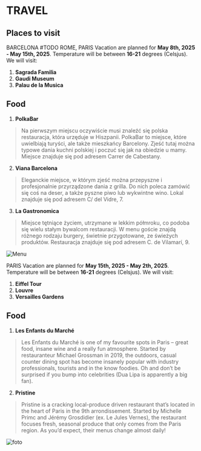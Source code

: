 # TRAVEL
## Places to visit 
BARCELONA #TODO ROME, PARIS
Vacation are planned for **May 8th, 2025 - May 15th, 2025**.
Temperature will be between **16-21** degrees (Celsjus).
We will visit:
1. **Sagrada Familia**
3. **Gaudi Museum**
4. **Palau de la Musica**
## Food
1. **PolkaBar**
>Na pierwszym miejscu oczywiście musi znaleźć się polska restauracja, która urzęduje w Hiszpanii. PolkaBar to miejsce, które uwielbiają turyści, ale także mieszkańcy Barcelony. Zjeść tutaj można typowe dania kuchni polskiej i poczuć się jak na obiedzie u mamy. Miejsce znajduje się pod adresem Carrer de Cabestany.
2. **Viana Barcelona**
>Eleganckie miejsce, w którym zjeść można przepyszne i profesjonalnie przyrządzone dania z grilla. Do nich poleca zamówić się coś na deser, a także pyszne piwo lub wykwintne wino. Lokal znajduje się pod adresem C/ del Vidre, 7.
3. **La Gastronomica**
 >Miejsce tętniące życiem, utrzymane w lekkim półmroku, co podoba się wielu stałym bywalcom restauracji. W menu goście znajdą różnego rodzaju burgery, świetnie przygotowane, ze świeżych produktów. Restauracja znajduje się pod adresem C. de Vilamarí, 9.

![Menu](https://menu.restaurantguru.com/m0/13-Bistrot-and-Tapas-Bar-menu.jpg)

PARIS
Vacation are planned for **May 15th, 2025 - May 2th, 2025**.
Temperature will be between **16-21** degrees (Celsjus).
We will visit:
1. **Eiffel Tour**
3. **Louvre**
4. **Versailles Gardens**
## Food
1. **Les Enfants du Marché**
>Les Enfants du Marché is one of my favourite spots in Paris – great food, insane wine and a really fun atmosphere. Started by restauranteur Michael Grossman in 2019, the outdoors, casual counter dining spot has become insanely popular with industry professionals, tourists and in the know foodies. Oh and don’t be surprised if you bump into celebrities (Dua Lipa is apparently a big fan).
2. **Pristine**
>Pristine is a cracking local-produce driven restaurant that’s located in the heart of Paris in the 9th arrondissement. Started by Michelle Primc and Jérémy Grosdidier (ex. Le Jules Vernes), the restaurant focuses fresh, seasonal produce that only comes from the Paris region. As you’d expect, their menus change almost daily!

![foto](https://www.pariseater.com/wp-content/uploads/2023/11/best-restaurants-paris-les-enfants-du-marche-counter-1.jpg)
